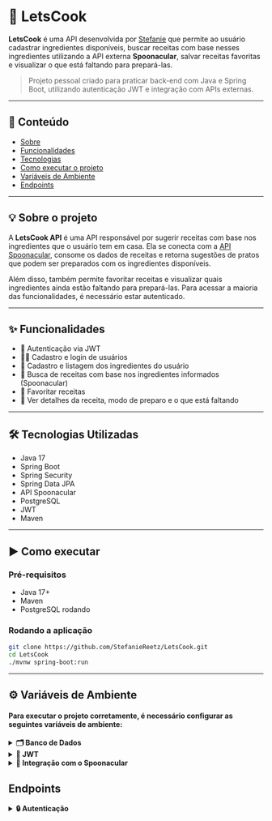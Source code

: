 # 🥘 LetsCook

**LetsCook** é uma API desenvolvida por [Stefanie](https://github.com/StefanieReetz) que permite ao usuário cadastrar ingredientes disponíveis, buscar receitas com base nesses ingredientes utilizando a API externa **Spoonacular**, salvar receitas favoritas e visualizar o que está faltando para prepará-las.

> Projeto pessoal criado para praticar back-end com Java e Spring Boot, utilizando autenticação JWT e integração com APIs externas.

---

## :door: Conteúdo

- [Sobre](#Sobre)
- [Funcionalidades](#Funcionalidades)
- [Tecnologias](#Tecnologias)
- [Como executar o projeto](#executar)
- [Variáveis de Ambiente](#variaveis-de-ambiente)
- [Endpoints](#Endpoints)

---

<a name="Sobre"></a>
## 💡 Sobre o projeto

A **LetsCook API** é uma API responsável por sugerir receitas com base nos ingredientes que o usuário tem em casa. Ela se conecta com a [API Spoonacular](https://spoonacular.com/), consome os dados de receitas e retorna sugestões de pratos que podem ser preparados com os ingredientes disponíveis.

Além disso, também permite favoritar receitas e visualizar quais ingredientes ainda estão faltando para prepará-las. Para acessar a maioria das funcionalidades, é necessário estar autenticado.

---
<a name="Funcionalidades"></a>
## ✨ Funcionalidades

- 🔐 Autenticação via JWT
- 👩‍🍳 Cadastro e login de usuários
- 🧂 Cadastro e listagem dos ingredientes do usuário
- 🍝 Busca de receitas com base nos ingredientes informados (Spoonacular)
- 💾 Favoritar receitas
- 📝 Ver detalhes da receita, modo de preparo e o que está faltando

---

<a name="Tecnologias"></a>
## 🛠️ Tecnologias Utilizadas

- Java 17  
- Spring Boot  
- Spring Security  
- Spring Data JPA  
- API Spoonacular  
- PostgreSQL  
- JWT  
- Maven  

---

<a name="executar"></a>
## ▶️ Como executar

### Pré-requisitos

- Java 17+
- Maven
- PostgreSQL rodando

### Rodando a aplicação

```bash
git clone https://github.com/StefanieReetz/LetsCook.git
cd LetsCook
./mvnw spring-boot:run
```
---

<a name="variaveis-de-ambiente"></a>
## ⚙️ Variáveis de Ambiente

#### Para executar o projeto corretamente, é necessário configurar as seguintes variáveis de ambiente:
<details>

<summary><strong>🗂️ Banco de Dados</strong></summary>

| Variável | Descrição |
|---------|-----------|
| `DB_USER` | Usuário do banco de dados PostgreSQL |
| `DB_PASSWORD` | Senha do banco de dados PostgreSQL |
</details>

<details><summary><strong>🔐 JWT</strong></summary>

| Variável | Descrição |
|---------|-----------|
| `JWT_SECRET` | Chave secreta usada para assinar e verificar os tokens JWT. Pode ser qualquer string segura. |
</details>

<details>
<summary><strong>🍅 Integração com o Spoonacular</strong></summary> 

| Variável | Descrição                                                                              |
|---------|----------------------------------------------------------------------------------------|
| `SPOONCULAR_API_KEY` | API Key do spoonacular ([Spotify Developer](https://spoonacular.com/food-api/pricing)) |
</details>


<a name="Endpoints"></a>
## Endpoints

<details>
<summary><strong>🔒 Autenticação</strong></summary>

### 🔐 Endpoints de Autenticação

Para acessar os endpoints protegidos da API LetsCook, é necessário estar autenticado. Você pode criar uma conta e depois fazer login para receber o token JWT.
### 📝 Cadastrar
```http
POST http://localhost:8080/auth/signup
```
#### Corpo da requisição:
```json
{
  "username": "usuario",
  "password": "senha123"
}
```


---
### 🔑 Login
```http
POST http://localhost:8080/auth/login
```

#### Corpo da requisição:
``` json
{
  "username": "usuario",
  "password": "senha123"
}
```

#### Exemplo de resposta:
```json
{
"token": "eyJhbGciOiJIUzI1NiIsInR5cCI6IkpXVCJ9..."
}
```

#### Use esse token no cabeçalho Authorization de todas as requisições protegidas:
```makefile
Authorization: Bearer eyJhbGciOiJIUzI1NiIsInR5cCI6IkpXVCJ9...
```
</details>